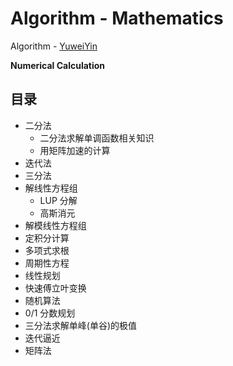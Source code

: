 # Algorithm - Mathematics

Algorithm - [YuweiYin](https://github.com/YuweiYin)

**Numerical Calculation**

## 目录

- 二分法
	- 二分法求解单调函数相关知识
	- 用矩阵加速的计算
- 迭代法
- 三分法
- 解线性方程组
	- LUP 分解
	- 高斯消元
- 解模线性方程组
- 定积分计算
- 多项式求根
- 周期性方程
- 线性规划
- 快速傅立叶变换
- 随机算法
- 0/1 分数规划
- 三分法求解单峰(单谷)的极值
- 迭代逼近
- 矩阵法
